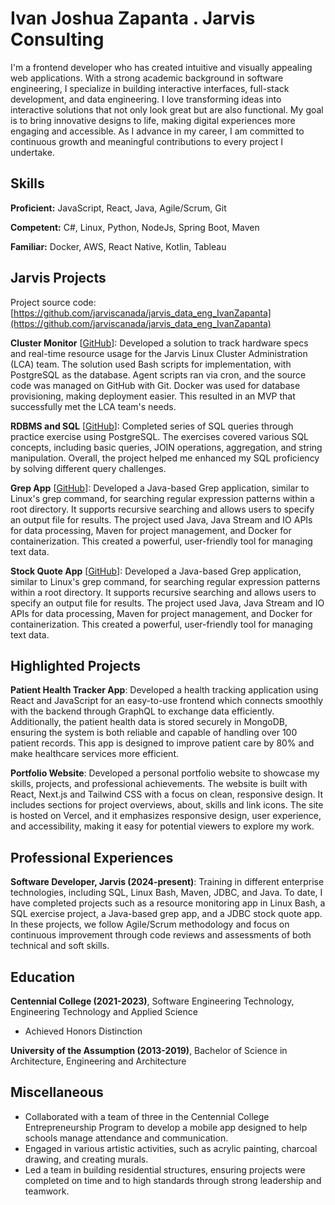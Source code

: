 # Ivan Joshua Zapanta . Jarvis Consulting

I'm a frontend developer who has created intuitive and visually appealing web applications. With a strong academic background in software engineering, I specialize in building interactive interfaces, full-stack development, and data engineering. I love transforming ideas into interactive solutions that not only look great but are also functional. My goal is to bring innovative designs to life, making digital experiences more engaging and accessible. As I advance in my career, I am committed to continuous growth and meaningful contributions to every project I undertake.

## Skills

**Proficient:** JavaScript, React, Java, Agile/Scrum, Git

**Competent:** C#, Linux, Python, NodeJs, Spring Boot, Maven

**Familiar:** Docker, AWS, React Native, Kotlin, Tableau

## Jarvis Projects

Project source code: [https://github.com/jarviscanada/jarvis_data_eng_IvanZapanta](https://github.com/jarviscanada/jarvis_data_eng_IvanZapanta)


**Cluster Monitor** [[GitHub](https://github.com/jarviscanada/jarvis_data_eng_IvanZapanta/tree/masterhttps://github.com/jarviscanada/jarvis_data_eng_IvanZapanta/tree/develop/linux_sql)]: Developed a solution to track hardware specs and real-time resource usage for the Jarvis Linux Cluster Administration (LCA) team. The solution used Bash scripts for implementation, with PostgreSQL as the database. Agent scripts ran via cron, and the source code was managed on GitHub with Git. Docker was used for database provisioning, making deployment easier. This resulted in an MVP that successfully met the LCA team's needs.

**RDBMS and SQL** [[GitHub](https://github.com/jarviscanada/jarvis_data_eng_IvanZapanta/tree/masterhttps://github.com/jarviscanada/jarvis_data_eng_IvanZapanta/tree/develop/sql)]: Completed series of SQL queries through practice exercise using PostgreSQL. The exercises covered various SQL concepts, including basic queries, JOIN operations, aggregation, and string manipulation. Overall, the project helped me enhanced my SQL proficiency by solving different query challenges.

**Grep App** [[GitHub](https://github.com/jarviscanada/jarvis_data_eng_IvanZapanta/tree/masterhttps://github.com/jarviscanada/jarvis_data_eng_IvanZapanta/tree/develop/core_java/grep)]: Developed a Java-based Grep application, similar to Linux's grep command, for searching regular expression patterns within a root directory. It supports recursive searching and allows users to specify an output file for results. The project used Java, Java Stream and IO APIs for data processing, Maven for project management, and Docker for containerization. This created a powerful, user-friendly tool for managing text data.

**Stock Quote App** [[GitHub](https://github.com/jarviscanada/jarvis_data_eng_IvanZapanta/tree/masterhttps://github.com/jarviscanada/jarvis_data_eng_IvanZapanta/tree/develop/core_java/jdbc)]: Developed a Java-based Grep application, similar to Linux's grep command, for searching regular expression patterns within a root directory. It supports recursive searching and allows users to specify an output file for results. The project used Java, Java Stream and IO APIs for data processing, Maven for project management, and Docker for containerization. This created a powerful, user-friendly tool for managing text data.


## Highlighted Projects
**Patient Health Tracker App**: Developed a health tracking application using React and JavaScript for an easy-to-use frontend which connects smoothly with the backend through GraphQL to exchange data efficiently. Additionally, the patient health data is stored securely in MongoDB, ensuring the system is both reliable and capable of handling over 100 patient records. This app is designed to improve patient care by 80% and make healthcare services more efficient.

**Portfolio Website**: Developed a personal portfolio website to showcase my skills, projects, and professional achievements. The website is built with React, Next.js and Tailwind CSS with a focus on clean, responsive design. It includes sections for project overviews, about, skills and link icons. The site is hosted on Vercel, and it emphasizes responsive design, user experience, and accessibility, making it easy for potential viewers to explore my work.


## Professional Experiences

**Software Developer, Jarvis (2024-present)**: Training in different enterprise technologies, including SQL, Linux Bash, Maven, JDBC, and Java. To date, I have completed projects such as a resource monitoring app in Linux Bash, a SQL exercise project, a Java-based grep app, and a JDBC stock quote app. In these projects, we follow Agile/Scrum methodology and focus on continuous improvement through code reviews and assessments of both technical and soft skills.


## Education
**Centennial College (2021-2023)**, Software Engineering Technology, Engineering Technology and Applied Science
- Achieved Honors Distinction

**University of the Assumption (2013-2019)**, Bachelor of Science in Architecture, Engineering and Architecture


## Miscellaneous
- Collaborated with a team of three in the Centennial College Entrepreneurship Program to develop a mobile app designed to help schools manage attendance and communication.
- Engaged in various artistic activities, such as acrylic painting, charcoal drawing, and creating murals.
- Led a team in building residential structures, ensuring projects were completed on time and to high standards through strong leadership and teamwork.